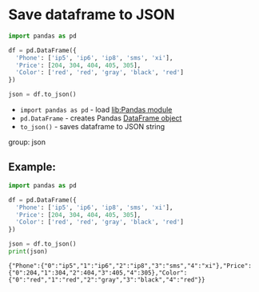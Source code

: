 # Save dataframe to JSON

```python
import pandas as pd

df = pd.DataFrame({
  'Phone': ['ip5', 'ip6', 'ip8', 'sms', 'xi'],
  'Price': [204, 304, 404, 405, 305],
  'Color': ['red', 'red', 'gray', 'black', 'red']
})

json = df.to_json()
```

- `import pandas as pd` - load [lib:Pandas module](/python-pandas/how-to-install-pandas)
- `pd.DataFrame` - creates Pandas [DataFrame object](https://pandas.pydata.org/docs/reference/api/pandas.DataFrame.html)
- `to_json()` - saves dataframe to JSON string

group: json

## Example: 
```python
import pandas as pd

df = pd.DataFrame({
  'Phone': ['ip5', 'ip6', 'ip8', 'sms', 'xi'],
  'Price': [204, 304, 404, 405, 305],
  'Color': ['red', 'red', 'gray', 'black', 'red']
})

json = df.to_json()
print(json)
```
```
{"Phone":{"0":"ip5","1":"ip6","2":"ip8","3":"sms","4":"xi"},"Price":{"0":204,"1":304,"2":404,"3":405,"4":305},"Color":{"0":"red","1":"red","2":"gray","3":"black","4":"red"}}

```

